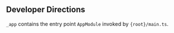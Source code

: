 ## Developer Directions ##

`_app` contains the entry point `AppModule` invoked by `{root}/main.ts`.





